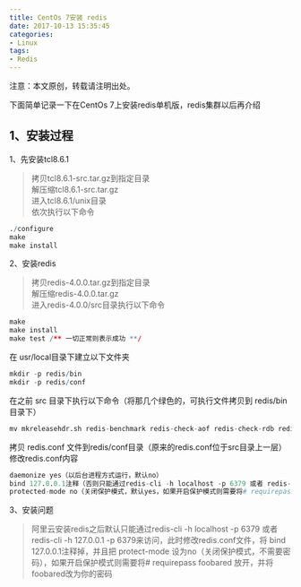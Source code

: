 ```yaml
---
title: CentOs 7安装 redis
date: 2017-10-13 15:35:45
categories:
- Linux
tags:
- Redis
---
```


注意：本文原创，转载请注明出处。

下面简单记录一下在CentOs 7上安装redis单机版，redis集群以后再介绍

## 1、安装过程
1、先安装tcl8.6.1  
> 拷贝tcl8.6.1-src.tar.gz到指定目录  
  解压缩tcl8.6.1-src.tar.gz  
  进入tcl8.6.1/unix目录  
  依次执行以下命令  
  <!-- more -->
  ```R
  ./configure
  make
  make install
  ```

2、安装redis
> 拷贝redis-4.0.0.tar.gz到指定目录  
  解压缩redis-4.0.0.tar.gz  
  进入redis-4.0.0/src目录执行以下命令  
  ```R
  make
  make install
  make test /** 一切正常则表示成功 **/
  ```
  在 usr/local目录下建立以下文件夹
  ```R
  mkdir -p redis/bin
  mkdir -p redis/conf
  ```  
  在之前 src 目录下执行以下命令（将那几个绿色的，可执行文件拷贝到 redis/bin目录下）  
  ```R
  mv mkreleasehdr.sh redis-benchmark redis-check-aof redis-check-rdb redis-cli redis-sentinel redis-server redis-trib.rb /usr/local/redis/bin/
  ```  
  拷贝 redis.conf 文件到redis/conf目录（原来的redis.conf位于src目录上一层）  
  修改redis.conf内容  
   ```R
   daemonize yes（以后台进程方式运行，默认no）
   bind 127.0.0.1注释（否则只能通过redis-cli -h localhost -p 6379 或者 redis-cli -h 127.0.0.1 -p 6379访问）
   protected-mode no（关闭保护模式，默认yes，如果开启保护模式则需要将# requirepass foobared 放开，并将foobared改为你的密码）
   ```

3、安装问题
>  阿里云安装redis之后默认只能通过redis-cli -h localhost -p 6379 或者 redis-cli -h 127.0.0.1 -p 6379来访问，此时修改redis.conf文件，将 bind 127.0.0.1注释掉，并且把 protect-mode 设为no（关闭保护模式，不需要密码），如果开启保护模式则需要将# requirepass foobared 放开，并将foobared改为你的密码
